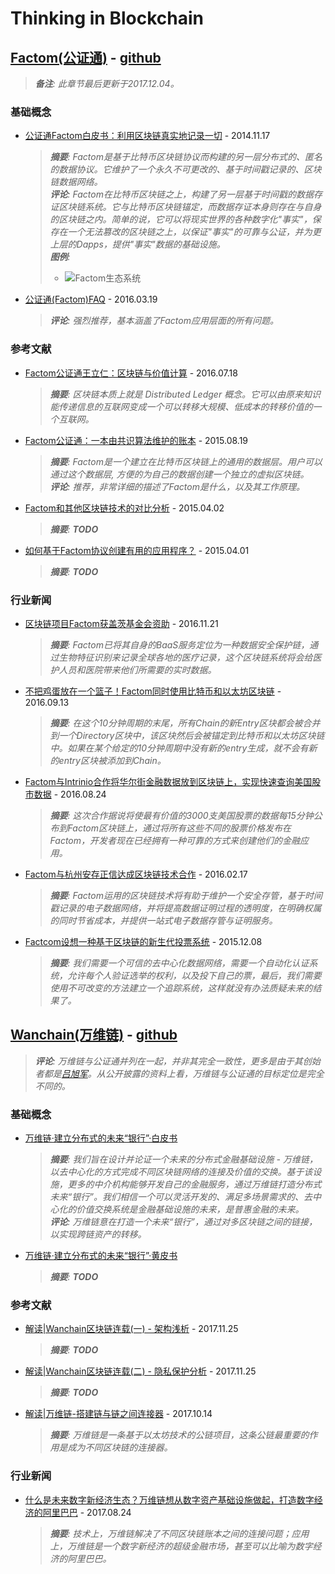 # Thinking in Blockchain #

## [Factom(公证通)](https://www.factom.com) - [github](https://github.com/FactomProject/factomd) ##

  > _**备注**: 此章节最后更新于2017.12.04。_

### 基础概念 ###

* [公证通Factom白皮书：利用区块链真实地记录一切](http://www.8btc.com/factombaipishu) - 2014.11.17
  > _**摘要**: Factom是基于比特币区块链协议而构建的另一层分布式的、匿名的数据协议。它维护了一个永久不可更改的、基于时间戳记录的、区块链数据网络。_  
  > _**评论**: Factom在比特币区块链之上，构建了另一层基于时间戳的数据存证区块链系统。它与比特币区块链锚定，而数据存证本身则存在与自身的区块链之内。简单的说，它可以将现实世界的各种数字化"事实"，保存在一个无法篡改的区块链之上，以保证"事实"的可靠与公证，并为更上层的Dapps，提供"事实"数据的基础设施。_  
  > _**图例**:_  
  > * ![Factom生态系统](http://7fvhfe.com1.z0.glb.clouddn.com/wp-content/uploads/2015/03/121.png)
* [公证通(Factom)FAQ](https://zhuanlan.zhihu.com/p/20657621) - 2016.03.19
  > _**评论**: 强烈推荐，基本涵盖了Factom应用层面的所有问题。_

### 参考文献 ###

* [Factom公证通王立仁：区块链与价值计算](http://blockchain.idcquan.com/93260.shtml) - 2016.07.18
  > _**摘要**: 区块链本质上就是 Distributed Ledger 概念。它可以由原来知识能传递信息的互联网变成一个可以转移大规模、低成本的转移价值的一个互联网。_
* [Factom公证通：一本由共识算法维护的账本](http://www.8btc.com/factom-white-paper) - 2015.08.19
  > _**摘要**: Factom是一个建立在比特币区块链上的通用的数据层。用户可以通过这个数据层, 方便的为自己的数据创建一个独立的虚拟区块链。_  
  > _**评论**: 推荐，非常详细的描述了Factom是什么，以及其工作原理。_  
* [Factom和其他区块链技术的对比分析](http://www.8btc.com/characteristic-of-factom) - 2015.04.02
  > _**摘要**: **TODO**_
* [如何基于Factom协议创建有用的应用程序？](http://www.8btc.com/factom-app) - 2015.04.01
  > _**摘要**: **TODO**_

### 行业新闻 ###

* [区块链项目Factom获盖茨基金会资助](http://www.8btc.com/bill-melinda-gates-awards-grant-factom) - 2016.11.21
  > _**摘要**: Factom已将其自身的BaaS服务定位为一种数据安全保护链，通过生物特征识别来记录全球各地的医疗记录，这个区块链系统将会给医护人员和医院带来他们所需要的实时数据。_
* [不把鸡蛋放在一个篮子！Factom同时使用比特币和以太坊区块链](http://www.8btc.com/factom-m2-bitcoin-ethereum-blockchain) - 2016.09.13
  > _**摘要**: 在这个10分钟周期的末尾，所有Chain的新Entry区块都会被合并到一个Directory区块中，该区块然后会被锚定到比特币和以太坊区块链中。如果在某个给定的10分钟周期中没有新的entry生成，就不会有新的entry区块被添加到Chain。_
* [Factom与Intrinio合作将华尔街金融数据放到区块链上，实现快速查询美国股市数据](http://www.8btc.com/wall-street-gets-one-step-closer-to-embracing-blockchain) - 2016.08.24
  > _**摘要**: 这次合作据说将使最有价值的3000支美国股票的数据每15分钟公布到Factom区块链上，通过将所有这些不同的股票价格发布在Factom，开发者现在已经拥有一种可靠的方式来创建他们的金融应用。_
* [Factom与杭州安存正信达成区块链技术合作](http://www.8btc.com/factom-ancun) - 2016.02.17
  > _**摘要**: Factom运用的区块链技术将有助于维护一个安全存管，基于时间戳记录的电子数据网络，并将提高数据证明过程的透明度，在明确权属的同时节省成本，并提供一站式电子数据存管与证明服务。_
* [Factcom设想一种基于区块链的新生代投票系统](http://www.8btc.com/factom-blockchain-vote) - 2015.12.08
  > _**摘要**: 我们需要一个可信的去中心化数据网络，需要一个自动化认证系统，允许每个人验证选举的权利，以及投下自己的票，最后，我们需要使用不可改变的方法建立一个追踪系统，这样就没有办法质疑未来的结果了。_

## [Wanchain(万维链)](https://www.wanchain.org) - [github](https://github.com/wanchain/go-wanchain) ##

  > _**评论**: 万维链与公证通并列在一起，并非其完全一致性，更多是由于其创始者都是[吕旭军](https://www.zhihu.com/people/lv-xu-jun)。从公开披露的资料上看，万维链与公证通的目标定位是完全不同的。_

### 基础概念 ###

* [万维链·建立分布式的未来“银行”·白皮书](https://www.wanchain.org/files/Wanchain-Whitepaper-CH-version.pdf)
  > _**摘要**: 我们旨在设计并论证一个未来的分布式金融基础设施 - 万维链，以去中心化的方式完成不同区块链网络的连接及价值的交换。基于该设施，更多的中介机构能够开发自己的金融服务，通过万维链打造分布式未来“银行”。我们相信一个可以灵活开发的、满足多场景需求的、去中心化的价值交换系统是金融基础设施的未来，是普惠金融的未来。_  
  > _**评论**: 万维链意在打造一个未来“银行”，通过对多区块链之间的链接，以实现跨链资产的转移。_  
* [万维链·建立分布式的未来“银行”·黄皮书](https://www.wanchain.org/files/Wanchain-Yellowpaper-CH-version.pdf)
  > _**摘要**: **TODO**_

### 参考文献 ###

* [解读|Wanchain区块链连载(一) - 架构浅析](http://8btc.com/thread-92744-1-1.html) - 2017.11.25
  > _**摘要**: **TODO**_
* [解读|Wanchain区块链连载(二) - 隐私保护分析](http://8btc.com/thread-93150-1-1.html) - 2017.11.25
  > _**摘要**: **TODO**_
* [解读|万维链-搭建链与链之间连接器](http://8btc.com/thread-83938-1-1.html) - 2017.10.14
  > _**摘要**: 万维链是一条基于以太坊技术的公链项目，这条公链最重要的作用是成为不同区块链的连接器。_

### 行业新闻 ###

* [什么是未来数字新经济生态？万维链想从数字资产基础设施做起，打造数字经济的阿里巴巴](http://www.8btc.com/wanchain-0824) - 2017.08.24
  > _**摘要**: 技术上，万维链解决了不同区块链账本之间的连接问题；应用上，万维链是一个数字新经济的超级金融市场，甚至可以比喻为数字经济的阿里巴巴。_  
